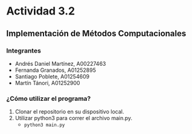 # Actividad 3.2

## Implementación de Métodos Computacionales

### Integrantes

- Andrés Daniel Martínez, A00227463
- Fernanda Granados, A01252895
- Santiago Poblete, A01254609
- Martín Tánori, A01252900

### ¿Cómo utilizar el programa?

1. Clonar el repositorio en su dispositivo local.
2. Utilizar python3 para correr el archivo main.py.
   - `python3 main.py`

